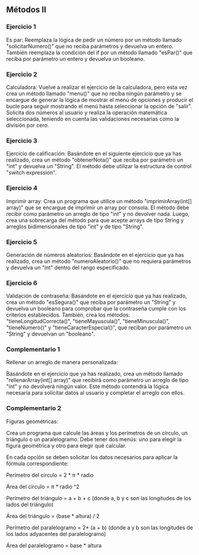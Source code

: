 ## Métodos II

### Ejercicio 1

Es par: Reemplaza la lógica de pedir un número por un método llamado "solicitarNumero()" que no reciba parámetros y devuelva un entero. También reemplaza la condición del if por un método llamado "esPar()" que reciba por parámetro un entero y devuelva un booleano.

### Ejercicio 2

Calculadora: Vuelve a realizar el ejercicio de la calculadora, pero esta vez crea un método llamado "menu()" que no reciba ningún parámetro y se encargue de generar la lógica de mostrar el menú de opciones y producir el bucle para seguir mostrando el menú hasta seleccionar la opción de "salir". Solicita dos números al usuario y realiza la operación matemática seleccionada, teniendo en cuenta las validaciones necesarias como la división por cero.

### Ejercicio 3

Ejercicio de calificación: Basándote en el siguiente ejercicio que ya has realizado, crea un método "obtenerNota()" que reciba por parámetro un "int" y devuelva un "String". El método debe utilizar la estructura de control "switch expression".

### Ejercicio 4

Imprimir array: Crea un programa que utilice un método "imprimirArray(int[] array)" que se encargue de imprimir un array por consola. El método debe recibir como parámetro un arreglo de tipo "int" y no devolver nada. Luego, crea una sobrecarga del método para que acepte arrays de tipo String y arreglos bidimensionales de tipo "int" y de tipo "String".

### Ejercicio 5

Generación de números aleatorios: Basándote en el ejercicio que ya has realizado, crea un método "numeroAleatorio()" que no requiera parámetros y devuelva un "int" dentro del rango especificado.

### Ejercicio 6

Validación de contraseña: Basándote en el ejercicio que ya has realizado, crea un método "esSegura()" que reciba por parámetro un "String" y devuelva un booleano para comprobar que la contraseña cumple con los criterios establecidos. También, crea los métodos: "tieneLongitudCorrecta()", "tieneMayuscula()", "tieneMinuscula()", "tieneNumero()" y "tieneCaracterEspecial()", que reciban por parámetro un "String" y devuelvan un "booleano".

### Complementario 1

Rellenar un arreglo de manera personalizada: 

Basándote en el ejercicio que ya has realizado, crea un método llamado "rellenarArray(int[] array)" que recibirá como parámetro un arreglo de tipo "int" y no devolverá ningún valor. Este método contendrá la lógica necesaria para solicitar datos al usuario y completar el arreglo con ellos.

### Complementario 2

Figuras geométricas:

Crea un programa que calcule las áreas y los perímetros de un círculo, un triángulo o un paralelogramo. Debe tener dos menús: uno para elegir la figura geométrica y otro para elegir qué calcular. 

En cada opción se deben solicitar los datos necesarios para aplicar la fórmula correspondiente:

Perímetro del círculo = 2 * π * radio

Área del círculo = π * radio ^2 

Perímetro del triángulo =  a + b + c (donde a, b y c son las longitudes de los lados del triángulo)

Área del triángulo =  (base * altura) / 2

Perímetro del paralelogramo = 2* (a + b) (donde a y b son las longitudes de los lados adyacentes del paralelogramo)

Área del paralelogramo  = base * altura
